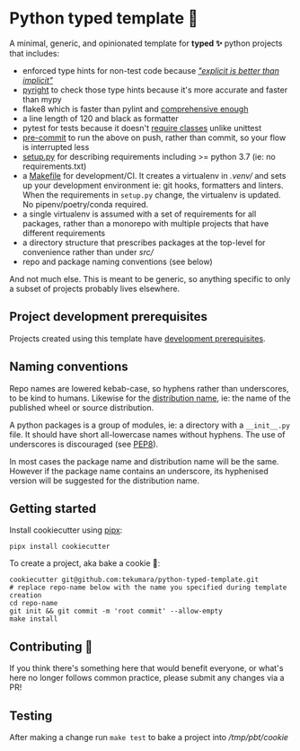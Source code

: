 # Python typed template 🐍

A minimal, generic, and opinionated template for **typed ✨** python projects that includes:

- enforced type hints for non-test code because [_"explicit is better than implicit"_](https://www.python.org/dev/peps/pep-0020/)
- [pyright](https://github.com/tekumara/notes/blob/master/pyright.md) to check those type hints because it's more accurate and faster than mypy
- flake8 which is faster than pylint and [comprehensive enough](https://github.com/tekumara/notes/blob/master/python-linting.md)
- a line length of 120 and black as formatter
- pytest for tests because it doesn't [require classes](https://www.youtube.com/watch?v=o9pEzgHorH0) unlike unittest
- [pre-commit](https://github.com/tekumara/notes/blob/master/pre-commit.md) to run the above on push, rather than commit, so your flow is interrupted less
- [setup.py]({{cookiecutter.repo_name}}/setup.py) for describing requirements including >= python 3.7 (ie: no requirements.txt)
- a [Makefile]({{cookiecutter.repo_name}}/Makefile) for development/CI. It creates a virtualenv in _.venv/_ and sets up your development environment ie: git hooks, formatters and linters. When the requirements in `setup.py` change, the virtualenv is updated. No pipenv/poetry/conda required.
- a single virtualenv is assumed with a set of requirements for all packages, rather than a monorepo with multiple projects that have different requirements
- a directory structure that prescribes packages at the top-level for convenience rather than under _src/_
- repo and package naming conventions (see below)

And not much else. This is meant to be generic, so anything specific to only a subset of projects probably lives elsewhere.

## Project development prerequisites

Projects created using this template have [development prerequisites]({{cookiecutter.repo_name}}/README.md#Prerequisites).

## Naming conventions

Repo names are lowered kebab-case, so hyphens rather than underscores, to be kind to humans. Likewise for the [distribution name](https://www.python.org/dev/peps/pep-0508/#names), ie: the name of the published wheel or source distribution.

A python packages is a group of modules, ie: a directory with a `__init__.py` file. It should have short all-lowercase names without hyphens. The use of underscores is discouraged (see [PEP8](https://www.python.org/dev/peps/pep-0008/#package-and-module-names)).

In most cases the package name and distribution name will be the same. However if the package name contains an underscore, its hyphenised version will be suggested for the distribution name.

## Getting started

Install cookiecutter using [pipx](https://github.com/pipxproject/pipx):

```
pipx install cookiecutter
```

To create a project, aka bake a cookie 🍪:

```
cookiecutter git@github.com:tekumara/python-typed-template.git
# replace repo-name below with the name you specified during template creation
cd repo-name
git init && git commit -m 'root commit' --allow-empty
make install
```

## Contributing 🌱

If you think there's something here that would benefit everyone, or what's here no longer follows common practice, please submit any changes via a PR!

## Testing

After making a change run `make test` to bake a project into _/tmp/pbt/cookie_
